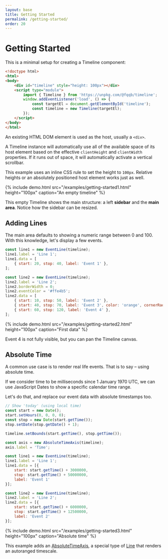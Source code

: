 ```yaml
---
layout: base
title: Getting Started
permalink: /getting-started/
order: 20
---
```


# Getting Started

This is a minimal setup for creating a Timeline component:

```html
<!doctype html>
<html>
<body>
    <div id="timeline" style="height: 100px"></div>
    <script type="module">
        import { Timeline } from 'https://unpkg.com/@fqqb/timeline';
        window.addEventListener('load', () => {
            const targetEl = document.getElementById('timeline');
            const timeline = new Timeline(targetEl);
        });
    </script>
</body>
</html>
```

An existing HTML DOM element is used as the host, usually a `<div>`.

A Timeline instance will automatically use all of the available space of its host element based on the effective `clientHeight` and `clientWidth` properties. If it runs out of space, it will automatically activate a vertical scrollbar.

This example uses an inline CSS rule to set the height to `100px`. Relative heights or an absolutely positioned host element works just as well.

{% include demo.html src="/examples/getting-started1.html"
                     height="100px"
                     caption="An empty timeline" %}

This empty Timeline shows the main structure: a left **sidebar** and the **main area**. Notice how the sidebar can be resized.


## Adding Lines

The main area defaults to showing a numeric range between 0 and 100. With this knowledge, let's display a few events.

```javascript
const line1 = new EventLine(timeline);
line1.label = 'Line 1';
line1.data = [
    { start: 20, stop: 40, label: 'Event 1' },
];

const line2 = new EventLine(timeline);
line2.label = 'Line 2';
line2.borderWidth = 0;
line2.eventColor = '#ffe4b5';
line2.data = [
    { start: 10, stop: 50, label: 'Event 2' },
    { start: 40, stop: 70, label: 'Event 3', color: 'orange', cornerRadius: 5 },
    { start: 60, stop: 120, label: 'Event 4' },
];
```

{% include demo.html src="/examples/getting-started2.html"
                     height="100px"
                     caption="First data" %}

Event 4 is not fully visible, but you can pan the Timeline canvas.


## Absolute Time

A common use case is to render real life events. That is to say &ndash; using absolute time.

If we consider time to be milliseconds since 1 January 1970 UTC, we can use JavaScript Dates to show a specific calendar time range.

Let's do that, and replace our event data with absolute timestamps too.

```javascript
// Show 'today' (using local time)
const start = new Date();
start.setHours(0, 0, 0, 0);
const stop = new Date(start.getTime());
stop.setDate(stop.getDate() + 1);

timeline.setBounds(start.getTime(), stop.getTime());

const axis = new AbsoluteTimeAxis(timeline);
axis.label = 'Time';

const line1 = new EventLine(timeline);
line1.label = 'Line 1';
line1.data = [{
    start: start.getTime() + 3000000,
    stop: start.getTime() + 50000000,
    label: 'Event 1'
}];

const line2 = new EventLine(timeline);
line2.label = 'Line 2';
line2.data = [{
    start: start.getTime() + 6000000,
    stop: start.getTime() + 12500000,
    label: 'Event 2'
}];
```

{% include demo.html src="/examples/getting-started3.html"
                     height="100px"
                     caption="Absolute time" %}

This example adds an [AbsoluteTimeAxis](/api/AbsoluteTimeAxis/), a special type of [Line](/api/Line/) that renders an autoranged timescale.
